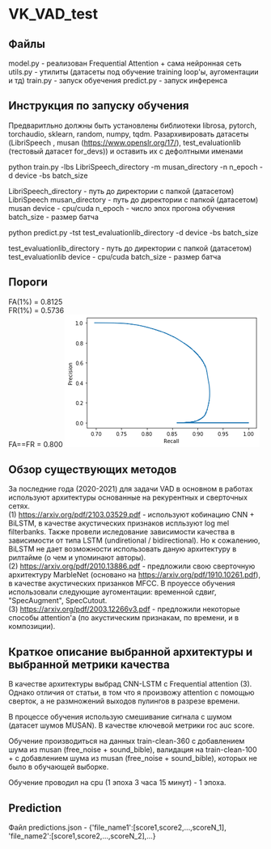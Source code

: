 # VK_VAD_test

## Файлы 
model.py - реализован Frequential Attention + сама нейронная сеть
utils.py - утилиты (датасеты под обучение training loop'ы, аугоментации и тд)
train.py - запуск обуечения
predict.py - запуск инференса

## Инструкция по запуску обучения
Предваритльно должны быть установлены библиотеки librosa, pytorch, torchaudio, sklearn, random, numpy, tqdm.
Разархивировать датасеты (LibriSpeech , musan (https://www.openslr.org/17/), test_evaluationlib (тестовый датасет for_devs)) и оставить их с дефолтными именами 

python train.py -lbs LibriSpeech_directory -m musan_directory -n n_epoch -d device -bs batch_size 

LibriSpeech_directory - путь до директории с папкой (датасетом) LibriSpeech 
musan_directory - путь до директории с папкой (датасетом) musan 
device - cpu/cuda 
n_epoch - число эпох прогона обучения 
batch_size - размер батча 

python predict.py -tst test_evaluationlib_directory -d device -bs batch_size

test_evaluationlib_directory - путь до директории с папкой (датасетом) test_evaluationlib 
device - cpu/cuda 
batch_size - размер батча 
## Пороги
FA(1%) = 0.8125 \
FR(1%) = 0.5736 \
FA==FR = 0.800
<img src = Val_presision_recall_curve.png>

## Обзор существующих методов
За последние года (2020-2021) для задачи VAD в основном в работах используют архитектуры основанные на рекурентных и сверточных сетях. \
(1) https://arxiv.org/pdf/2103.03529.pdf - используют кобинацию CNN + BiLSTM, в качестве акустических признаков испльзуют log mel filterbanks. Также провели иследование зависимости качества в зависимости от типа LSTM (undiretional / bidirectional). Но к сожалению, BiLSTM не дает возможности использовать даную архитектуру в рилтайме (о чем и упоминают авторы). \
(2) https://arxiv.org/pdf/2010.13886.pdf - предложили свою сверточную архитектуру MarbleNet (основано на https://arxiv.org/pdf/1910.10261.pdf), в качестве акустических призанков MFCC. В проуессе обучения использовали следующие аугоментации: временной сдвиг,  "SpecAugment", SpecCutout. \
(3) https://arxiv.org/pdf/2003.12266v3.pdf - предложили некоторые способы attention'a (по акустическим признакам, по времени, и в композиции).

## Краткое описание выбранной архитектуры и выбранной метрики качества
В качестве архитектуры выбрад CNN-LSTM с Frequential attention (3). Однако отличия от статьи, в том что я произвожу attention с помощью сверток, а не размножений выходов пулингов в разрезе времени.

В процессе обучения использую смешивание сигнала с шумом (датасет шумов MUSAN).
В качестве ключевой метрики roc auc score.

Обучение производиться на данных train-clean-360 c добавлением шума из musan (free_noise + sound_bible), валидация на train-clean-100 + c добавлением шума из musan (free_noise + sound_bible), которых не было в обучающей выборке.

Обучение проводил на cpu (1 эпоха 3 часа 15 минут) - 1 эпоха.
## Prediction 
Файл predictions.json - {'file_name1':[score1,score2,...,scoreN_1], 'file_name2':[score1,score2,...,scoreN_2],...}


